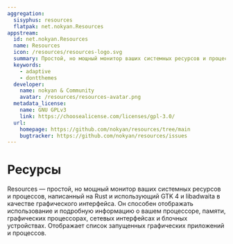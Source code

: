 ```yaml
---
aggregation:
  sisyphus: resources
  flatpak: net.nokyan.Resources
appstream:
  id: net.nokyan.Resources
  name: Resources
  icon: /resources/resources-logo.svg
  summary: Простой, но мощный монитор ваших системных ресурсов и процессов, написанный на Rust и использующий GTK 4 и libadwaita.
  keywords:
    - adaptive
    - dontthemes
  developer:
    name: nokyan & Community
    avatar: /resources/resources-avatar.png
  metadata_license:
    name: GNU GPLv3
    link: https://choosealicense.com/licenses/gpl-3.0/
  url:
    homepage: https://github.com/nokyan/resources/tree/main
    bugtracker: https://github.com/nokyan/resources/issues
---
```


# Ресурсы

Resources — простой, но мощный монитор ваших системных ресурсов и процессов, написанный на Rust и использующий GTK 4 и libadwaita в качестве графического интерфейса. Он способен отображать использование и подробную информацию о вашем процессоре, памяти, графических процессорах, сетевых интерфейсах и блочных устройствах. Отображает список запущенных графических приложений и процессов.

<!--@include: @apps/_parts/install/content-repo.md-->
<!--@include: @apps/_parts/install/content-flatpak.md-->
